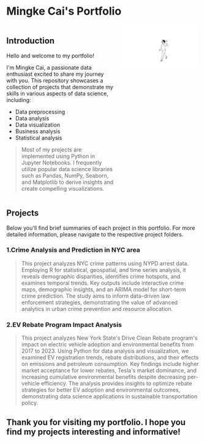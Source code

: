 # Mingke Cai's Portfolio
<div style="display: flex; align-items: flex-start;">
  <div style="flex: 1; padding-right: 20px;">
    <h2>Introduction</h2>
    <p>Hello and welcome to my portfolio!</p>
    <p>I'm Mingke Cai, a passionate data enthusiast excited to share my journey with you. This repository showcases a collection of projects that demonstrate my skills in various aspects of data science, including:</p>
    <ul>
      <li>Data preprocessing</li>
      <li>Data analysis</li>
      <li>Data visualization</li>
      <li>Business analysis</li>
      <li>Statistical analysis</li>
    </ul>
    <blockquote>
      <p>Most of my projects are implemented using Python in Jupyter Notebooks. I frequently utilize popular data science libraries such as Pandas, NumPy, Seaborn, and Matplotlib to derive insights and create compelling visualizations.</p>
    </blockquote>
  </div>
  <div style="flex: 0 0 200px;">
    <img src="https://github.com/MingkeCai/Mingke_Cai_Portfolio/blob/main/avatar_1%20(1).png" width="200" alt="Mingke Cai" style="float: right;">
  </div>
</div>

## Projects
Below you'll find brief summaries of each project in this portfolio. For more detailed information, please navigate to the respective project folders.

### 1.Crime Analysis and Prediction in NYC area
>This project analyzes NYC crime patterns using NYPD arrest data. Employing R for statistical, geospatial, and time series analysis, it reveals demographic disparities, 
>identifies crime hotspots, and examines temporal trends. Key outputs include interactive crime maps, demographic insights, and an ARIMA model for short-term crime 
>prediction. The study aims to inform data-driven law enforcement strategies, demonstrating the value of advanced analytics in urban crime prevention and resource allocation.

### 2.EV Rebate Program Impact Analysis
>This project analyzes New York State's Drive Clean Rebate program's impact on electric vehicle adoption and environmental benefits from 2017 to 2023. Using Python for data 
>analysis and visualization, we examined EV registration trends, rebate distributions, and their effects on emissions and petroleum consumption. Key findings include higher 
>market acceptance for lower rebates, Tesla's market dominance, and increasing cumulative environmental benefits despite decreasing per-vehicle efficiency. The analysis provides 
>insights to optimize rebate strategies for better EV adoption and environmental outcomes, demonstrating data science applications in sustainable transportation policy.

## Thank you for visiting my portfolio. I hope you find my projects interesting and informative!
